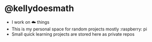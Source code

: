 # @kellydoesmath

- I work on :cloud: things  
- This is my personal space for random projects mostly :raspberry: pi  
- Small quick learning projects are stored here as private repos  
